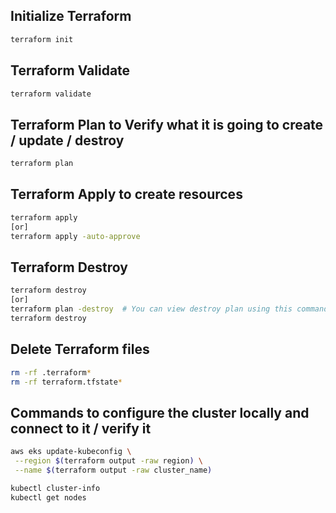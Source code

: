 
## Initialize Terraform
```bash
terraform init
```

## Terraform Validate
```bash
terraform validate
```

## Terraform Plan to Verify what it is going to create / update / destroy
```bash
terraform plan
```

## Terraform Apply to create resources
```bash
terraform apply 
[or]
terraform apply -auto-approve
```
## Terraform Destroy
```bash
terraform destroy
[or]
terraform plan -destroy  # You can view destroy plan using this command
terraform destroy
```
## Delete Terraform files 
```bash
rm -rf .terraform*
rm -rf terraform.tfstate*
```

## Commands to configure the cluster locally and connect to it / verify it
```bash
aws eks update-kubeconfig \
 --region $(terraform output -raw region) \
 --name $(terraform output -raw cluster_name)
```
```bash
kubectl cluster-info
kubectl get nodes

```
